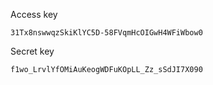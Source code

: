 Access key

```
31Tx8nswwqzSkiKlYC5D-58FVqmHcOIGwH4WFiWbow0
```

Secret key

```
f1wo_LrvlYfOMiAuKeogWDFuKOpLL_Zz_sSdJI7X090
```